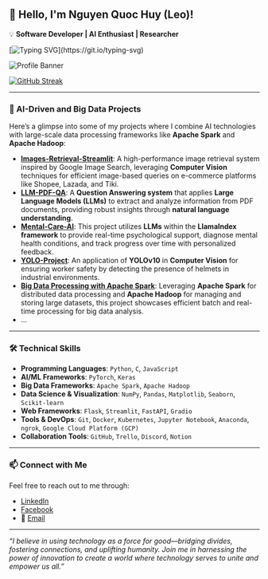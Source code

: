 ## 👋 Hello, I'm Nguyen Quoc Huy (Leo)!

💡 **Software Developer | AI Enthusiast | Researcher**

[![Typing SVG](https://readme-typing-svg.demolab.com?font=Fira+Code&pause=1000&color=F70000&width=500&lines=Hi+there%2C+I'm+Nguyen+Quoc+Huy+(Leo);I'm+passionate+in+Technology%2C+Philosophy.)](https://git.io/typing-svg)

![Profile Banner](https://user-images.githubusercontent.com/74038190/225813708-98b745f2-7d22-48cf-9150-083f1b00d6c9.gif)

[![GitHub Streak](https://streak-stats.demolab.com?user=NguyenHuy190303&card_width=1000&card_height=400)](https://git.io/streak-stats)

---

### 🚀 AI-Driven and Big Data Projects
Here’s a glimpse into some of my projects where I combine AI technologies with large-scale data processing frameworks like **Apache Spark** and **Apache Hadoop**:

- **[Images-Retrieval-Streamlit](https://github.com/NguyenHuy190303/Images-Retrieval-Streamlit)**: A high-performance image retrieval system inspired by Google Image Search, leveraging **Computer Vision** techniques for efficient image-based queries on e-commerce platforms like Shopee, Lazada, and Tiki.
- **[LLM-PDF-QA](https://github.com/NguyenHuy190303/LLM-PDF-QA)**: A **Question Answering system** that applies **Large Language Models (LLMs)** to extract and analyze information from PDF documents, providing robust insights through **natural language understanding**.
- **[Mental-Care-AI](https://github.com/NguyenHuy190303/Mental-Care-AI)**: This project utilizes **LLMs** within the **LlamaIndex framework** to provide real-time psychological support, diagnose mental health conditions, and track progress over time with personalized feedback.
- **[YOLO-Project](https://github.com/NguyenHuy190303/YOLO-Project)**: An application of **YOLOv10** in **Computer Vision** for ensuring worker safety by detecting the presence of helmets in industrial environments.
- **[Big Data Processing with Apache Spark](https://github.com/NguyenHuy190303/Big-Data-Processing)**: Leveraging **Apache Spark** for distributed data processing and **Apache Hadoop** for managing and storing large datasets, this project showcases efficient batch and real-time processing for big data analysis.
- ...

---

### 🛠️ Technical Skills
- **Programming Languages**: `Python`, `C`, `JavaScript`
- **AI/ML Frameworks**: `PyTorch`, `Keras`
- **Big Data Frameworks**: `Apache Spark`, `Apache Hadoop`
- **Data Science & Visualization**: `NumPy`, `Pandas`, `Matplotlib`, `Seaborn`, `Scikit-learn`
- **Web Frameworks**: `Flask`, `Streamlit`, `FastAPI`, `Gradio`
- **Tools & DevOps**: `Git`, `Docker`, `Kubernetes`, `Jupyter Notebook`, `Anaconda`, `ngrok`, `Google Cloud Platform (GCP)`
- **Collaboration Tools**: `GitHub`, `Trello`, `Discord`, `Notion`

---

### 📫 Connect with Me
Feel free to reach out to me through:

- [LinkedIn](https://www.linkedin.com/in/huy-nguyen-5552b22aa/)
- [Facebook](https://www.facebook.com/LeonidasSun)
- 📧 [Email](mailto:nguyenhuy190303@gmail.com)

---

_“I believe in using technology as a force for good—bridging divides, fostering connections, and uplifting humanity. Join me in harnessing the power of innovation to create a world where technology serves to unite and empower us all.”_
